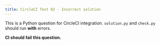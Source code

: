 ```yaml
---
title: CircleCI Test 02 - Incorrect solution
---
```


This is a Python question for CircleCI integration. `solution.py` and `check.py` should run **with** errors.

**CI should fail this question.**
